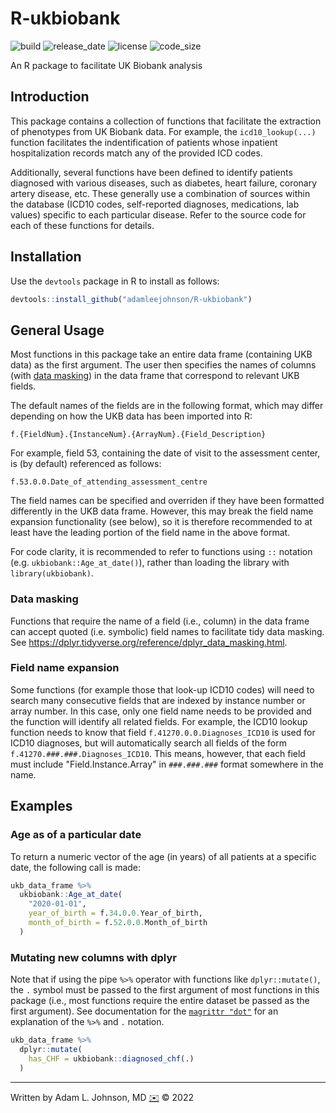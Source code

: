 # R-ukbiobank

![build](https://raw.githubusercontent.com/dwyl/repo-badges/main/svg/build-passing.svg)
![release_date](https://img.shields.io/github/release-date/adamleejohnson/R-ukbiobank)
![license](https://img.shields.io/github/license/adamleejohnson/R-ukbiobank)
![code_size](https://img.shields.io/github/languages/code-size/adamleejohnson/R-ukbiobank)

An R package to facilitate UK Biobank analysis

## Introduction

This package contains a collection of functions that facilitate the extraction of phenotypes from UK Biobank data. For example, the `icd10_lookup(...)` function facilitates the indentification of patients whose inpatient hospitalization records match any of the provided ICD codes.

Additionally, several functions have been defined to identify patients diagnosed with various diseases, such as diabetes, heart failure, coronary artery disease, etc. These generally use a combination of sources within the database (ICD10 codes, self-reported diagnoses, medications, lab values) specific to each particular disease. Refer to the source code for each of these functions for details.

## Installation

Use the `devtools` package in R to install as follows:

```r
devtools::install_github("adamleejohnson/R-ukbiobank")
```

## General Usage

Most functions in this package take an entire data frame (containing UKB data) as the first argument. The user then specifies the names of columns (with [data masking](https://dplyr.tidyverse.org/reference/dplyr_data_masking.html)) in the data frame that correspond to relevant UKB fields.

The default names of the fields are in the following format, which may differ depending on how the UKB data has been imported into R:

    f.{FieldNum}.{InstanceNum}.{ArrayNum}.{Field_Description}

For example, field 53, containing the date of visit to the assessment center, is (by default) referenced as follows:

    f.53.0.0.Date_of_attending_assessment_centre

The field names can be specified and overriden if they have been formatted differently in the UKB data frame. However, this may break the field name expansion functionality (see below), so it is therefore recommended to at least have the leading portion of the field name in the above format.

For code clarity, it is recommended to refer to functions using `::` notation (e.g. `ukbiobank::Age_at_date()`), rather than loading the library with `library(ukbiobank)`.

### Data masking

Functions that require the name of a field (i.e., column) in the data frame can accept quoted (i.e. symbolic) field names to facilitate tidy data masking. See https://dplyr.tidyverse.org/reference/dplyr_data_masking.html.

### Field name expansion

Some functions (for example those that look-up ICD10 codes) will need to search many consecutive fields that are indexed by instance number or array number. In this case, only one field name needs to be provided and the function will identify all related fields. For example, the ICD10 lookup function needs to know that field `f.41270.0.0.Diagnoses_ICD10` is used for ICD10 diagnoses, but will automatically search all fields of the form `f.41270.###.###.Diagnoses_ICD10`. This means, however, that each field must include "Field.Instance.Array" in `###.###.###` format somewhere in the name.

## Examples

### Age as of a particular date

To return a numeric vector of the age (in years) of all patients at a specific date, the following call is made:

```r
ukb_data_frame %>%
  ukbiobank::Age_at_date(
    "2020-01-01",
    year_of_birth = f.34.0.0.Year_of_birth,
    month_of_birth = f.52.0.0.Month_of_birth
  )
```

### Mutating new columns with dplyr

Note that if using the pipe `%>%` operator with functions like `dplyr::mutate()`, the `.` symbol must be passed to the first argument of most functions in this package (i.e., most functions require the entire dataset be passed as the first argument). See documentation for the [`magrittr "dot"`](https://magrittr.tidyverse.org/reference/pipe.html) for an explanation of the `%>%` and `.` notation.

```r
ukb_data_frame %>%
  dplyr::mutate(
    has_CHF = ukbiobank::diagnosed_chf(.)
  )
```

---

Written by Adam L. Johnson, MD [✉️](mailto:sealant.06.sirloin@icloud.com?subject=AJTools%20R%20Package) © 2022

